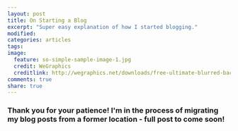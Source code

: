 ```yaml
---
layout: post
title: On Starting a Blog
excerpt: "Super easy explanation of how I started blogging."
modified:
categories: articles
tags:
image:
  feature: so-simple-sample-image-1.jpg
  credit: WeGraphics
  creditlink: http://wegraphics.net/downloads/free-ultimate-blurred-background-pack/
comments: true
share: true
---
```


### Thank you for your patience! I'm in the process of migrating my blog posts from a former location - full post to come soon!

<!-- Some things seem so intimidating when you first start coding. One of the many things I initially found intimidating was a starting a blog - I'm private! Why should I start one? Who would read it? What should I say? HOW do I do it exactly without spending oodles and oodles of resources finite time setting one up? I'll boil it down for you: use jekyll. There is a nice simple theme called So-Simple (shoutout to the person who developed it, it's beautiful!). -->